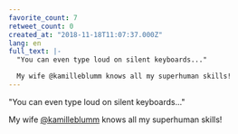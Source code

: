 ```yaml
---
favorite_count: 7
retweet_count: 0
created_at: "2018-11-18T11:07:37.000Z"
lang: en
full_text: |-
  "You can even type loud on silent keyboards..."

  My wife @kamilleblumm knows all my superhuman skills!
---
```


"You can even type loud on silent keyboards..."

My wife [@kamilleblumm](https://twitter.com/kamilleblumm) knows all my
superhuman skills!
